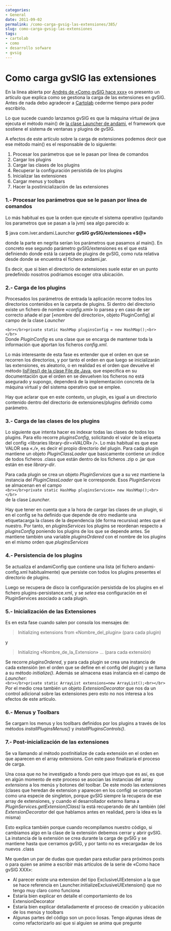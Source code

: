 ```yaml
---
categories:
- General
date: 2011-09-02
permalink: /como-carga-gvsig-las-extensiones/385/
slug: como-carga-gvsig-las-extensiones
tags:
- cartolab
- como
- desarrollo sofware
- gvsig
---
```


# Como carga gvSIG las extensiones

En la línea abierta por [Andrés de «Como gvSIG hace xxx»](http://nosolosoftware.com/how-gvsig-manages-the-snappers/) os presento un artículo que explica como se gestiona la carga de las extensiones en gvSIG. Antes de nada debo agradecer a [Cartolab](http://cartolab.udc.es/) cederme tiempo para poder escribirlo.

Lo que sucede cuando lanzamos gvSIG es que la máquina virtual de java ejecuta el método main() de [la clase Launcher de andami](http://forge.osor.eu/plugins/scmsvn/viewcvs.php/*checkout*/trunk/frameworks/_fwAndami/src/com/iver/andami/Launcher.java?content-type=text%2Fplain&root=gvsig-desktop), el framework que sostiene el sistema de ventanas y plugins de gvSIG.

A efectos de este artículo sobre la carga de extensiones podemos decir que ese método main() es el responsable de lo siguiente:

1. Procesar los parámetros que se le pasan por línea de comandos
2. Cargar los plugins
3. Cargar las clases de los plugins
4. Recuperar la configuración persistida de los plugins
5. Inicializar las extensiones
6. Cargar menus y toolbars
7. Hacer la postinicialización de las extensiones

### 1.- Procesar los parámetros que se le pasan por línea de comandos

Lo más habitual es que la orden que ejecute el sistema operativo (quitando los parametros que se pasan a la jvm) sea algo parecido a:

$ java com.iver.andami.Launcher **gvSIG gvSIG/extensiones «$@»**

donde la parte en negrita serían los parámetros que pasamos al main(). En concreto ese segundo parámetro gvSIG/extensiones es el que está definiendo donde está la carpeta de plugins de gvSIG, como ruta relativa desde donde se encuentra el fichero andami.jar.

Es decir, que si bien el directorio de extensiones suele estar en un punto predefinido nosotros podriamos escoger otra ubicación.

### 2.- Carga de los plugins

Procesados los parámetros de entrada la aplicación recorre todos los directorios contenidos en la carpeta de plugins. Si dentro del directorio existe un fichero de nombre *«config.xml»* lo parsea y en caso de ser correcto añade el par \[«nombre del directorio», objeto PluginConfig\] al campo de la clase *Launcher*

`<br></br>private static HashMap pluginsConfig = new HashMap();<br></br>`  
Donde *PluginConfig* es una clase que se encarga de mantener toda la información que aportan los ficheros *config.xml*.

Lo más interesante de esta fase es entender que el orden en que se recorren los directorios, y por tanto el orden en que luego se inicializarán las extensiones, es aleatorio, o en realidad es el orden que devuelve el método [lisFiles() de la clase File de Java](http://download.oracle.com/javase/1.4.2/docs/api/java/io/File.html#listFiles()), que especifica en su documentación que el orden en se devuelven los ficheros no está asegurado y supongo, dependerá de la implementación concreta de la máquina virtual y del sistema operativo que se emplee.

Hay que aclarar que en este contexto, un plugin, es igual a un directorio contenido dentro del directorio de extensiones/plugins definido como parámetro.

### 3.- Carga de las clases de los plugins

Lo siguiente que intenta hacer es indexar todas las clases de todos los plugins. Para ello recorre *pluginsConfig*, solicitando el valor de la etiqueta del config &lt;libraries library-dir=»VALOR» /&gt;. Lo más habitual es que ese VALOR sea *«./»*, es decir el propio directorio del plugin. Para cada plugin mantiene un objeto *PluginClassLoader* que basicamente contiene un índice de todos ficheros .class que están dentro de los ficheros .zip o .jar que están en ese *library-dir*.

Para cada plugin se crea un objeto *PluginServices* que a su vez mantiene la instancia del *PluginClassLoader* que le corresponde. Esos *PluginServices* se almacenan en el campo  
`<br></br>private static HashMap pluginsServices= new HashMap();<br></br>`  
de la clase *Launcher*.

Hay que tener en cuenta que a la hora de cargar las clases de un plugin, si en el config se ha definido que depende de otro mediante una etiquetacarga la clases de la dependencia (de forma recursiva) antes que el nuestro. Por tanto, en *pluginsServices* los plugins se reordenan respecto a *pluginsConfig* poniendo los plugins de los que se depende antes. Se mantiene también una variable *pluginsOrdered* con el nombre de los plugins en el mismo orden que *pluginsServices*

### 4.- Persistencia de los plugins

Se actualiza el andamiConfig que contiene una lista (el fichero andami-config.xml habitualmente) que persiste con todos los plugins presentes el directorio de plugins.

Luego se recupera de disco la configuración persistida de los plugins en el fichero plugins-persistance.xml, y se *setea* esa configuración en el PluginServices asociado a cada plugin.

### 5.- Inicialización de las Extensiones

Es en esta fase cuando salen por consola los mensajes de:

> Initializing extensions from «Nombre\_del\_plugin» (para cada plugin)

y

> Initializing «Nombre\_de\_la\_Extension» … (para cada extensión)

Se recorre *pluginsOrdered*, y para cada plugin se crea una instancia de cada extensión (en el orden que se define en el config del plugin) y se llama a su método *initialize()*. Además se almacena esas instancia en el campo de *Launcher*:  
`<br></br>private static ArrayList extensions=new ArrayList();<br></br>`  
Por el medio crea también un objeto *ExtensionDecorator* que nos da un control adicional sobre las extensiones pero esto no nos interesa a los efectos de este artículo.

### 6.- Menus y Toolbars

Se cargarn los menus y los toolbars definidos por los plugins a través de los métodos *installPluginsMenus()* y *installPluginsControls()*.

### 7.- Post-inicialización de las extensiones

Se va llamando al método postInitialize de cada extensión en el orden en que aparecen en el array extensions. Con este paso finalizaría el proceso de carga.

Una cosa que no he investigado a fondo pero que intuyo que es así, es que en algún momento de este proceso se asocian las instancias del array *extensions* a los menús y botones del toolbar. De este modo las extensiones (clases que heredan de extension y aparecen en los config) se comportan como una especie de singleton, porque gvSIG siempre la recupera de ese array de extensiones, y cuando el desarrollador externo llama a *PluginServices.getExtension(Class)* la está recuperando de ahí también (del *ExtensionDecorator* del que hablamos antes en realidad, pero la idea es la misma)

Esto explica también porque cuando recompilamos nuestro código, si cambiamos algo en la clase de la extensión debemos cerrar y abrir gvSIG. La instancia de la extensión se crea durante la carga de gvSIG y se mantiene hasta que cerramos gvSIG, y por tanto no es «recargada» de los nuevos .class

Me quedan un par de dudas que quedan para estudiar para próximos posts o para quien se anime a escribir más artículos de la serie de «Como hace gvSIG XXX»:

- Al parecer existe una extension del tipo ExclusiveUIExtension a la que se hace referencia en Launcher.initializeExclusiveUIExtension() que no tengo muy claro como funciona
- Estaría bien explicar en detalle el comportamiento de los ExtensionDecorator
- Estaría bien explicar detalladamente el proceso de creación y ubicación de los menús y toolbars
- Algunas partes del código son un poco liosas. Tengo algunas ideas de como refactorizarlo así que si alguien se anima que pregunte